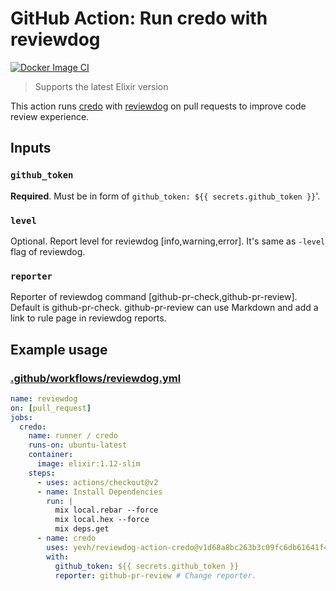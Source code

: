 # GitHub Action: Run credo with reviewdog

[![Docker Image CI](https://github.com/red-shirts/reviewdog-action-credo/workflows/Docker%20Image%20CI/badge.svg)](https://github.com/red-shirts/reviewdog-action-credo/actions)

> Supports the latest Elixir version

This action runs [credo](https://github.com/rrrene/credo) with
[reviewdog](https://github.com/reviewdog/reviewdog) on pull requests to improve
code review experience.

## Inputs

### `github_token`

**Required**. Must be in form of `github_token: ${{ secrets.github_token }}`'.

### `level`

Optional. Report level for reviewdog [info,warning,error].
It's same as `-level` flag of reviewdog.

### `reporter`

Reporter of reviewdog command [github-pr-check,github-pr-review].
Default is github-pr-check.
github-pr-review can use Markdown and add a link to rule page in reviewdog reports.

## Example usage

### [.github/workflows/reviewdog.yml](.github/workflows/reviewdog.yml)

```yml
name: reviewdog
on: [pull_request]
jobs:
  credo:
    name: runner / credo
    runs-on: ubuntu-latest
    container:
      image: elixir:1.12-slim
    steps:
      - uses: actions/checkout@v2
      - name: Install Dependencies
        run: |
          mix local.rebar --force
          mix local.hex --force
          mix deps.get
      - name: credo
        uses: yevh/reviewdog-action-credo@v1d68a8bc263b3c09fc6db61641f4ba9aa0c3c027 #v1.3
        with:
          github_token: ${{ secrets.github_token }}
          reporter: github-pr-review # Change reporter.
```
